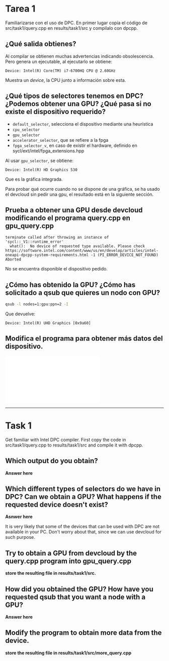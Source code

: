 # Tarea 1
Familiarizarse con el uso de DPC.
En primer lugar copia el código de src/task1/query.cpp en results/task1/src y compilalo con dpcpp.

## ¿Qué salida obtienes?

Al compilar se obtienen muchas advertencias indicando obsolescencia.
Pero genera un ejecutable, al ejecutarlo se obtiene:

```
Device: Intel(R) Core(TM) i7-6700HQ CPU @ 2.60GHz
```

Muestra un *device*, la CPU junto a información sobre esta.

## ¿Qué tipos de selectores tenemos en DPC? ¿Podemos obtener una GPU? ¿Qué pasa si no existe el dispositivo requerido?

- `default_selector`, selecciona el dispositivo mediante una heurística
- `cpu_selector`
- `gpu_selector`
- `accelerator_selector`, que se refiere a la fpga
- `fpga_selector_v`, en caso de existir el hardware, definido en sycl/ext/intel/fpga\_extensions.hpp

Al usar `gpu_selector`, se obtiene:

```
Device: Intel(R) HD Graphics 530
```

Que es la gráfica integrada.

Para probar qué ocurre cuando no se dispone de una gráfica, se ha usado el devcloud sin pedir una gpu, el resultado está en la siguiente sección.

## Prueba a obtener una GPU desde devcloud modificando el programa query.cpp en gpu_query.cpp

```
terminate called after throwing an instance of 'sycl::_V1::runtime_error'
  what():  No device of requested type available. Please check https://software.intel.com/content/www/us/en/develop/articles/intel-oneapi-dpcpp-system-requirements.html -1 (PI_ERROR_DEVICE_NOT_FOUND)
Aborted
```

No se encuentra disponible el dispositivo pedido.

## ¿Cómo has obtenido la GPU? ¿Cómo has solicitado a qsub que quieres un nodo con GPU?

``` Bash
qsub -l nodes=1:gpu:ppn=2 -I
```

Que devuelve:

```
Device: Intel(R) UHD Graphics [0x9a60]
```

## Modifica el programa para obtener más datos del dispositivo.

![Código fuente](src/more_query.cpp)

------
# Task 1
Get familiar with Intel DPC compiler.
First copy the code in src/task1/query.cpp to results/task1/src and compile it with dpcpp.

## Which output do you obtain?
**Answer here**

## Which different types of selectors do we have in DPC? Can we obtain a GPU? What happens if the requested device doesn't exist?
**Asnwer here**

It is very likely that some of the devices that can be used with DPC are not available in your PC. Don't worry about that, since we can use devcloud for such purpose.

## Try to obtain a GPU from devcloud by the query.cpp program into gpu_query.cpp
**store the resulting file in results/task1/src.**

## How did you obtained the GPU? How have you requested qsub that you want a node with a GPU?
**Answer here**

## Modify the program to obtain more data from the device.
**store the resulting file in results/task1/src/more_query.cpp**
